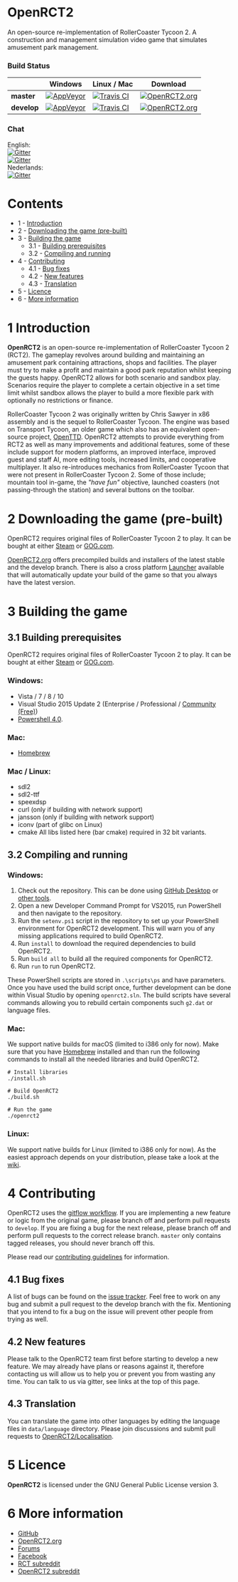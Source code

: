 # OpenRCT2
An open-source re-implementation of RollerCoaster Tycoon 2. A construction and management simulation video game that simulates amusement park management.

### Build Status
|             | Windows | Linux / Mac | Download |
|-------------|---------|-------------|----------|
| **master**  | [![AppVeyor](https://ci.appveyor.com/api/projects/status/7efnemxhon6i5n34/branch/master?svg=true)](https://ci.appveyor.com/project/IntelOrca/openrct2-ject9) | [![Travis CI](https://travis-ci.org/OpenRCT2/OpenRCT2.svg?branch=master)](https://travis-ci.org/OpenRCT2/OpenRCT2) | [![OpenRCT2.org](https://img.shields.io/badge/stable-v0.0.4-green.svg)](https://openrct2.org/downloads/master/latest) |
| **develop** | [![AppVeyor](https://ci.appveyor.com/api/projects/status/7efnemxhon6i5n34/branch/develop?svg=true)](https://ci.appveyor.com/project/IntelOrca/openrct2-ject9) | [![Travis CI](https://travis-ci.org/OpenRCT2/OpenRCT2.svg?branch=develop)](https://travis-ci.org/OpenRCT2/OpenRCT2) | [![OpenRCT2.org](https://img.shields.io/badge/develop-v0.0.5-blue.svg)](https://openrct2.org/downloads/develop/latest) |

### Chat
English:<br />
[![Gitter](https://img.shields.io/badge/gitter-general-blue.svg)](https://gitter.im/OpenRCT2/OpenRCT2/non-dev)<br />
[![Gitter](https://img.shields.io/badge/gitter-development-yellowgreen.svg)](https://gitter.im/OpenRCT2/OpenRCT2)<br />
Nederlands:<br />
[![Gitter](https://img.shields.io/badge/gitter-general-blue.svg)](https://gitter.im/OpenRCT2/OpenRCT2/Nederlands)

# Contents
- 1 - [Introduction](#1-introduction)
- 2 - [Downloading the game (pre-built)](#2-downloading-the-game-pre-built)
- 3 - [Building the game](#3-building-the-game)
  - 3.1 - [Building prerequisites](#31-building-prerequisites)
  - 3.2 - [Compiling and running](#32-compiling-and-running)
- 4 - [Contributing](#4-contributing)
  - 4.1 - [Bug fixes](#41-bug-fixes)
  - 4.2 - [New features](#42-new-features)
  - 4.3 - [Translation](#43-translation)
- 5 - [Licence](#5-licence)
- 6 - [More information](#6-more-information)

# 1 Introduction

**OpenRCT2** is an open-source re-implementation of RollerCoaster Tycoon 2 (RCT2). The gameplay revolves around building and maintaining an amusement park containing attractions, shops and facilities. The player must try to make a profit and maintain a good park reputation whilst keeping the guests happy. OpenRCT2 allows for both scenario and sandbox play. Scenarios require the player to complete a certain objective in a set time limit whilst sandbox allows the player to build a more flexible park with optionally no restrictions or finance.

RollerCoaster Tycoon 2 was originally written by Chris Sawyer in x86 assembly and is the sequel to RollerCoaster Tycoon. The engine was based on Transport Tycoon, an older game which also has an equivalent open-source project, [OpenTTD](http://openttd.org). OpenRCT2 attempts to provide everything from RCT2 as well as many improvements and additional features, some of these include support for modern platforms, an improved interface, improved guest and staff AI, more editing tools, increased limits, and cooperative multiplayer. It also re-introduces mechanics from RollerCoaster Tycoon that were not present in RollerCoaster Tycoon 2. Some of those include; mountain tool in-game, the *"have fun"* objective, launched coasters (not passing-through the station) and several buttons on the toolbar.

# 2 Downloading the game (pre-built)

OpenRCT2 requires original files of RollerCoaster Tycoon 2 to play. It can be bought at either [Steam](http://store.steampowered.com/app/285330/) or [GOG.com](http://www.gog.com/game/rollercoaster_tycoon_2).

[OpenRCT2.org](https://openrct2.org/downloads) offers precompiled builds and installers of the latest stable and the develop branch. There is also a cross platform [Launcher](https://github.com/LRFLEW/OpenRCT2Launcher/releases) available that will automatically update your build of the game so that you always have the latest version.

# 3 Building the game

## 3.1 Building prerequisites

OpenRCT2 requires original files of RollerCoaster Tycoon 2 to play. It can be bought at either [Steam](http://store.steampowered.com/app/285330/) or [GOG.com](http://www.gog.com/game/rollercoaster_tycoon_2).

### Windows:
- Vista / 7 / 8 / 10
- Visual Studio 2015 Update 2 (Enterprise / Professional / [Community (Free)](https://www.visualstudio.com/products/visual-studio-community-vs))
- [Powershell 4.0](http://social.technet.microsoft.com/wiki/contents/articles/21016.how-to-install-windows-powershell-4-0.aspx).

### Mac:
- [Homebrew](http://brew.sh)

### Mac / Linux:
- sdl2
- sdl2-ttf
- speexdsp
- curl (only if building with network support)
- jansson (only if building with network support)
- iconv (part of glibc on Linux)
- cmake
All libs listed here (bar cmake) required in 32 bit variants.

## 3.2 Compiling and running
### Windows:
1. Check out the repository. This can be done using [GitHub Desktop](https://desktop.github.com) or [other tools](https://help.github.com/articles/which-remote-url-should-i-use).
2. Open a new Developer Command Prompt for VS2015, run PowerShell and then navigate to the repository.
3. Run the ```setenv.ps1``` script in the repository to set up your PowerShell environment for OpenRCT2 development. This will warn you of any missing applications required to build OpenRCT2.
4. Run ```install``` to download the required dependencies to build OpenRCT2.
5. Run ```build all``` to build all the required components for OpenRCT2.
6. Run ```run``` to run OpenRCT2.

These PowerShell scripts are stored in ```.\scripts\ps``` and have parameters. Once you have used the build script once, further development can be done within Visual Studio by opening ```openrct2.sln```. The build scripts have several commands allowing you to rebuild certain components such ```g2.dat``` or language files.

### Mac:
We support native builds for macOS (limited to i386 only for now).
Make sure that you have [Homebrew](http://brew.sh/) installed and than run the following commands to install all the needed libraries and build OpenRCT2.
```
# Install libraries
./install.sh

# Build OpenRCT2
./build.sh

# Run the game
./openrct2
```

### Linux:
We support native builds for Linux (limited to i386 only for now).
As the easiest approach depends on your distribution, please take a look at the [wiki](https://github.com/OpenRCT2/OpenRCT2/wiki/Building-OpenRCT2-on-Linux).


# 4 Contributing
OpenRCT2 uses the [gitflow workflow](https://www.atlassian.com/git/tutorials/comparing-workflows/gitflow-workflow). If you are implementing a new feature or logic from the original game, please branch off and perform pull requests to ```develop```. If you are fixing a bug for the next release, please branch off and perform pull requests to the correct release branch. ```master``` only contains tagged releases, you should never branch off this.

Please read our [contributing guidelines](https://github.com/OpenRCT2/OpenRCT2/blob/develop/CONTRIBUTING.md) for information.

## 4.1 Bug fixes
A list of bugs can be found on the [issue tracker](https://github.com/OpenRCT2/OpenRCT2/issues). Feel free to work on any bug and submit a pull request to the develop branch with the fix. Mentioning that you intend to fix a bug on the issue will prevent other people from trying as well.

## 4.2 New features
Please talk to the OpenRCT2 team first before starting to develop a new feature. We may already have plans or reasons against it, therefore contacting us will allow us to help you or prevent you from wasting any time. You can talk to us via gitter, see links at the top of this page.

## 4.3 Translation
You can translate the game into other languages by editing the language files in ```data/language``` directory. Please join discussions and submit pull requests to [OpenRCT2/Localisation](https://github.com/OpenRCT2/Localisation).

# 5 Licence
**OpenRCT2** is licensed under the GNU General Public License version 3.

# 6 More information
- [GitHub](https://github.com/OpenRCT2/OpenRCT2)
- [OpenRCT2.org](https://openrct2.org)
- [Forums](https://openrct2.org/forums/)
- [Facebook](https://www.facebook.com/OpenRCT2)
- [RCT subreddit](http://www.reddit.com/r/rct/)
- [OpenRCT2 subreddit](http://www.reddit.com/r/openrct2/)
